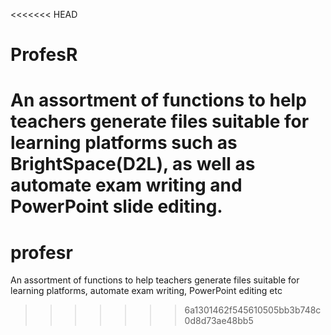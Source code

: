 <<<<<<< HEAD
# ProfesR
An assortment of functions to help teachers generate files suitable for learning platforms such as BrightSpace(D2L), 
as well as automate exam writing and PowerPoint slide editing.
=======
# profesr
An assortment of functions to help teachers generate files suitable for learning platforms, automate exam writing, PowerPoint editing etc
>>>>>>> 6a1301462f545610505bb3b748c0d8d73ae48bb5
